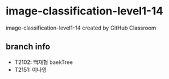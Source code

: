 # image-classification-level1-14
image-classification-level1-14 created by GitHub Classroom

## branch info
* T2102: 백재형 baekTree
* T2151: 이나영 
